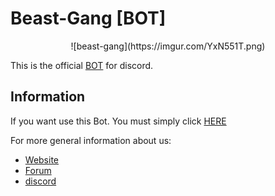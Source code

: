 # Beast-Gang [BOT]

<div style="text-align:center">![beast-gang](https://imgur.com/YxN551T.png)</div>

This is the official [BOT](https://discordapp.com/oauth2/authorize?client_id=494108385893941261&scope=bot&permissions=0) for discord.

## Information

If you want use this Bot. You must simply click [HERE](https://discordapp.com/oauth2/authorize?client_id=494108385893941261&scope=bot&permissions=0)

For more general information about us:

- [Website](https://beast-gang.fr)
- [Forum](https://beast-gang.fr/forum/)
- [discord](https://discord.gg/j6zD5CT)


